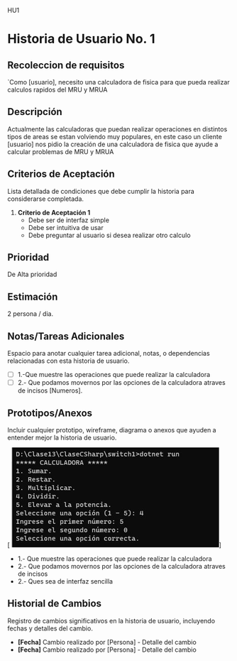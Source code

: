 HU1
# Historia de Usuario No. 1

## Recoleccion de requisitos

`Como [usuario], necesito una calculadora de fisica  para que pueda realizar  calculos rapidos del MRU y MRUA

## Descripción

Actualmente las calculadoras que puedan realizar operaciones en distintos tipos de areas se estan volviendo muy populares, en este caso un cliente [usuario] nos pidio la creación de una calculadora de fisica que ayude a calcular problemas de MRU y MRUA

## Criterios de Aceptación

Lista detallada de condiciones que debe cumplir la historia para considerarse completada.

1. **Criterio de Aceptación 1**
   - Debe ser de interfaz simple
   - Debe ser intuitiva de usar
   - Debe preguntar al usuario si desea realizar otro calculo

## Prioridad

De Alta prioridad

## Estimación

2 persona / dia. 

## Notas/Tareas Adicionales

Espacio para anotar cualquier tarea adicional, notas, o dependencias relacionadas con esta historia de usuario.

- [ ] 1.-Que muestre las operaciones que puede realizar la calculadora 
- [ ] 2.- Que podamos movernos por las opciones de la calculadora atraves de incisos [Numeros].

## Prototipos/Anexos

Incluir cualquier prototipo, wireframe, diagrama o anexos que ayuden a entender mejor la historia de usuario.

[ ![Calculadora 2](Calculadora%202.jpg)]

* 1.- Que muestre las operaciones que puede realizar la calculadora
* 2.- Que podamos movernos por las opciones de la calculadora atraves de incisos
* 2.- Ques sea de interfaz sencilla



## Historial de Cambios

Registro de cambios significativos en la historia de usuario, incluyendo fechas y detalles del cambio.

- **[Fecha]** Cambio realizado por [Persona] - Detalle del cambio
- **[Fecha]** Cambio realizado por [Persona] - Detalle del cambio